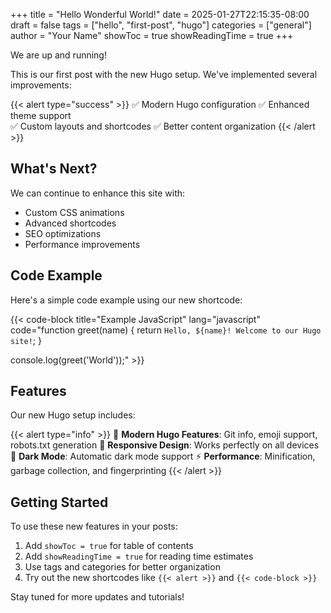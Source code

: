 +++
title = "Hello Wonderful World!"
date = 2025-01-27T22:15:35-08:00
draft = false
tags = ["hello", "first-post", "hugo"]
categories = ["general"]
author = "Your Name"
showToc = true
showReadingTime = true
+++

We are up and running!

This is our first post with the new Hugo setup. We've implemented several improvements:

{{< alert type="success" >}}
✅ Modern Hugo configuration
✅ Enhanced theme support  
✅ Custom layouts and shortcodes
✅ Better content organization
{{< /alert >}}

## What's Next?

We can continue to enhance this site with:

- Custom CSS animations
- Advanced shortcodes
- SEO optimizations
- Performance improvements

## Code Example

Here's a simple code example using our new shortcode:

{{< code-block title="Example JavaScript" lang="javascript" code="function greet(name) {
  return `Hello, ${name}! Welcome to our Hugo site!`;
}

console.log(greet('World'));" >}}

## Features

Our new Hugo setup includes:

{{< alert type="info" >}}
🚀 **Modern Hugo Features**: Git info, emoji support, robots.txt generation
📱 **Responsive Design**: Works perfectly on all devices
🌙 **Dark Mode**: Automatic dark mode support
⚡ **Performance**: Minification, garbage collection, and fingerprinting
{{< /alert >}}

## Getting Started

To use these new features in your posts:

1. Add `showToc = true` for table of contents
2. Add `showReadingTime = true` for reading time estimates
3. Use tags and categories for better organization
4. Try out the new shortcodes like `{{< alert >}}` and `{{< code-block >}}`

Stay tuned for more updates and tutorials!
